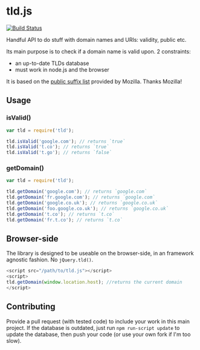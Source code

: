 tld.js
======

[![Build Status](https://secure.travis-ci.org/oncletom/tld.js.png?branch=master)](http://travis-ci.org/oncletom/tld.js)

Handful API to do stuff with domain names and URIs: validity, public etc.

Its main purpose is to check if a domain name is valid upon. 2 constraints:
* an up-to-date TLDs database
* must work in node.js and the browser

It is based on the [public suffix list](http://publicsuffix.org/list/) provided by Mozilla.
Thanks Mozilla!

## Usage

### isValid()

```javascript
var tld = require('tld');

tld.isValid('google.com'); // returns `true`
tld.isValid('t.co'); // returns `true`
tld.isValid('t.go'); // returns `false`

```

### getDomain()

```javascript
var tld = require('tld');

tld.getDomain('google.com'); // returns `google.com`
tld.getDomain('fr.google.com'); // returns `google.com`
tld.getDomain('google.co.uk'); // returns `google.co.uk`
tld.getDomain('foo.google.co.uk'); // returns `google.co.uk`
tld.getDomain('t.co'); // returns `t.co`
tld.getDomain('fr.t.co'); // returns `t.co`
```
## Browser-side

The library is designed to be useable on the browser-side, in an framework agnostic fashion. No `jQuery.tld()`.

```javascript
<script src="/path/to/tld.js"></script>
<script>
tld.getDomain(window.location.host); //returns the current domain
</script>
```


## Contributing

Provide a pull request (with tested code) to include your work in this main project.
If the database is outdated, just run `npm run-script update` to update the database, then push your code (or use your own fork if I'm too slow).